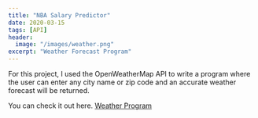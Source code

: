 ```yaml
---
title: "NBA Salary Predictor"
date: 2020-03-15
tags: [API]
header:
  image: "/images/weather.png"
excerpt: "Weather Forecast Program"
---
```

For this project, I used the OpenWeatherMap API to write a program where the user can enter any city name or zip code and an accurate weather forecast will be returned.

You can check it out here. <a href="http://github.com/jdp71/weather" target="_blank">Weather Program</a>
